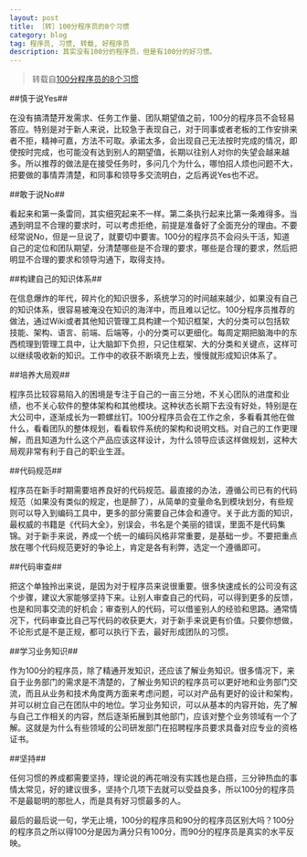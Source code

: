 ```yaml
---
layout: post
title: ［转］100分程序员的8个习惯
category: blog
tag: 程序员, 习惯, 转载, 好程序员
description: 其实没有100分的程序员，但是有100分的好习惯。
---
```


>转载自[100分程序员的8个习惯](http://www.infoq.com/cn/news/2015/08/best-coder-experience?utm_source=infoq&utm_medium=popular_widget&utm_campaign=popular_content_list&utm_content=homepage)


##慎于说Yes##


在没有搞清楚开发需求、任务工作量、团队期望值之前，100分的程序员不会轻易答应。特别是对于新人来说，比较急于表现自己，对于同事或者老板的工作安排来者不拒，精神可嘉，方法不可取。承诺太多，会出现自己无法按时完成的情况，即使按时完成，也可能没有达到别人的期望值，长期以往别人对你的失望会越来越多。所以推荐的做法是在接受任务时，多问几个为什么，哪怕招人烦也问题不大，把要做的事情弄清楚，和同事和领导多交流明白，之后再说Yes也不迟。


##敢于说No##


看起来和第一条雷同，其实细究起来不一样。第二条执行起来比第一条难得多。当遇到明显不合理的要求时，可以考虑拒绝，前提是准备好了全面充分的理由。不要经常说No，但是一旦说了，就要切中要害。100分的程序员不会闷头干活，知道自己的定位和团队期望，分清楚哪些是不合理的要求，哪些是合理的要求，然后把明显不合理的要求和领导沟通下，取得支持。


##构建自己的知识体系##

在信息爆炸的年代，碎片化的知识很多，系统学习的时间越来越少，如果没有自己的知识体系，很容易被淹没在知识的海洋中，而且难以记忆。100分程序员推荐的做法，通过Wiki或者其他知识管理工具构建一个知识框架，大的分类可以包括软技能、架构、语言、前端、后端等，小的分类可以更细化。每周定期把脑海中的东西梳理到管理工具中，让大脑卸下负担，只记住框架、大的分类和关键点，这样可以继续吸收新的知识。工作中的收获不断填充上去，慢慢就形成知识体系了。


##培养大局观##


程序员比较容易陷入的困境是专注于自己的一亩三分地，不关心团队的进度和业绩，也不关心软件的整体架构和其他模块。这种状态长期下去没有好处，特别是在大公司中，逐渐成长为一颗螺丝钉。100分程序员会在工作之余，多看看其他在做什么，看看团队的整体规划，看看软件系统的架构和说明文档。对自己的工作更理解，而且知道为什么这个产品应该这样设计，为什么领导应该这样做规划，这种大局观非常有利于自己的职业生涯。

##代码规范##


程序员在新手时期需要培养良好的代码规范。最直接的办法，遵循公司已有的代码规范（如果没有类似的规定，也是醉了），从简单的变量命名到模块划分，有些规则可以导入到编码工具中，更多的部分需要自己体会和遵守。关于此方面的知识，最权威的书籍是《代码大全》，别误会，书名是个美丽的错误，里面不是代码集锦。对于新手来说，养成一个统一的编码风格非常重要，是基础一步。不要把重点放在哪个代码规范更好的争论上，肯定是各有利弊，选定一个遵循即可。


##代码审查##


把这个单独拎出来说，是因为对于程序员来说很重要。很多快速成长的公司没有这个步骤，建议大家能够坚持下来。让别人审查自己的代码，可以得到更多的反馈，也是和同事交流的好机会；审查别人的代码，可以借鉴别人的经验和思路。通常情况下，代码审查比自己写代码的收获更大，对于新手来说更有价值。只要你想做，不论形式是不是正规，都可以执行下去，最好形成团队的习惯。


##学习业务知识##


作为100分的程序员，除了精通开发知识，还应该了解业务知识。很多情况下，来自于业务部门的需求是不清楚的，了解业务知识的程序员可以更好地和业务部门交流，而且从业务和技术角度两方面来考虑问题，可以对产品有更好的设计和架构，并可以树立自己在团队中的地位。学习业务知识，可以从基本的内容开始，先了解与自己工作相关的内容，然后逐渐拓展到其他部门，应该对整个业务领域有一个了解。这就是为什么有些领域的公司研发部门在招聘程序员要求具备对应专业的资格证书。


##坚持##


任何习惯的养成都需要坚持，理论说的再花哨没有实践也是白搭，三分钟热血的事情太常见，好的建议很多，坚持个几项下去就可以受益良多，所以100分的程序员不是最聪明的那批人，而是具有好习惯最多的人。


最后的最后说一句，学无止境，100分的程序员和90分的程序员区别大吗？100分的程序员之所以得100分是因为满分只有100分，而90分的程序员是真实的水平反映。

